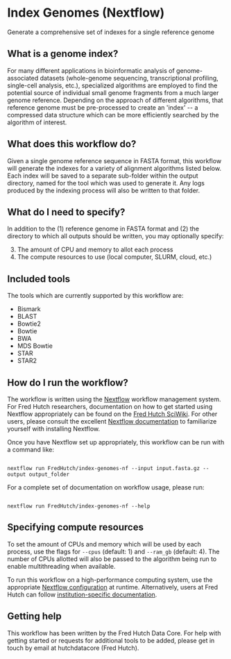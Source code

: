 # Index Genomes (Nextflow)
Generate a comprehensive set of indexes for a single reference genome

## What is a genome index?

For many different applications in bioinformatic analysis of genome-associated
datasets (whole-genome sequencing, transcriptional profiling, single-cell
analysis, etc.), specialized algorithms are employed to find the potential source
of individual small genome fragments from a much larger genome reference. Depending
on the approach of different algorithms, that reference genome must be pre-processed
to create an 'index' -- a compressed data structure which can be more efficiently
searched by the algorithm of interest.

## What does this workflow do?

Given a single genome reference sequence in FASTA format, this workflow will
generate the indexes for a variety of alignment algorithms listed below.
Each index will be saved to a separate sub-folder within the output directory,
named for the tool which was used to generate it. Any logs produced by the
indexing process will also be written to that folder.

## What do I need to specify?

In addition to the (1) reference genome in FASTA format and (2) the directory
to which all outputs should be written, you may optionally specify:

3. The amount of CPU and memory to allot each process
4. The compute resources to use (local computer, SLURM, cloud, etc.)

## Included tools

The tools which are currently supported by this workflow are:

- Bismark
- BLAST
- Bowtie2
- Bowtie
- BWA
- MDS Bowtie
- STAR
- STAR2

## How do I run the workflow?

The workflow is written using the
[Nextflow](https://www.nextflow.io/docs/latest/index.html) workflow management
system. For Fred Hutch researchers, documentation on how to get started using
Nextflow appropriately can be found on the
[Fred Hutch SciWiki](https://sciwiki.fredhutch.org/hdc/hdc_workflows/). For
other users, please consult the excellent
[Nextflow documentation](https://www.nextflow.io/docs/latest/index.html) to
familiarize yourself with installing Nextflow.

Once you have Nextflow set up appropriately, this workflow can be run with
a command like:

```#!/bin/bash

nextflow run FredHutch/index-genomes-nf --input input.fasta.gz --output output_folder
```

For a complete set of documentation on workflow usage, please run:

```#!/bin/bash

nextflow run FredHutch/index-genomes-nf --help
```

## Specifying compute resources

To set the amount of CPUs and memory which will be used by each process,
use the flags for `--cpus` (default: 1) and `--ram_gb` (default: 4). The number
of CPUs allotted will also be passed to the algorithm being run to enable
multithreading when available.

To run this workflow on a high-performance computing system, use the appropriate
[Nextflow configuration](https://www.nextflow.io/docs/latest/config.html#config-scopes)
at runtime. Alternatively, users at Fred Hutch can follow
[institution-specific documentation](https://sciwiki.fredhutch.org/hdc/workflows/running/on_gizmo/).

## Getting help

This workflow has been written by the Fred Hutch Data Core. For help with
getting started or requests for additional tools to be added, please get
in touch by email at hutchdatacore (Fred Hutch).

